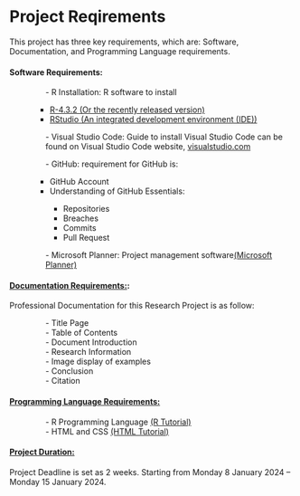 
<!-- Starting Reqiurement Documentation -->
<h1>Project Reqirements</h1>

<p>This project has three key requirements, which are: Software, Documentation, and Programming Language requirements.</p>

<h4>Software Requirements:</h4>
<ul>
<dd>-  R Installation: R software to install</dd>
    <ul>
        <ul>
            <li><a href="https://cran.r-project.org/bin/windows/base/">R-4.3.2 (Or the recently released version)</a></li>
            <li><a href="https://posit.co/download/rstudio-desktop/">RStudio (An integrated development environment (IDE))</a></li>
        </ul>
    </ul>
</ul>

<ul>
    <dd style ="margin-top: 10px">-  Visual Studio Code: Guide to install Visual Studio Code can be found on Visual Studio Code website, <a href="https://code.visualstudio.com/docs/setup/windows">visualstudio.com</a>
    </dd>
</ul>
<ul>
    <dd style ="margin-top: 10px">-  GitHub: requirement for GitHub is: </dd> 
        <ul>
            <ul>
            <li>GitHub Account</li>
            <li>Understanding of GitHub Essentials:</li>
                <ul>
                <li>Repositories</li>
                <li>Breaches</li>
                <li>Commits</li>
                <li>Pull Request</li>
                </ul>
            </ul>
        </ul>
</ul>
<ul>
    <dd style ="margin-top: 10px">-	 Microsoft Planner: Project management software<a href="https://www.youtube.com/watch?v=nn0S9KPbN84&t=15s">(Microsoft Planner)</a></dd>
</ul>

<h4><b><u>Documentation Requirements:</u></b>:</h4>
<p>Professional Documentation for this Research Project is as follow:</p>
<ul>
  <dd>-	 Title Page</dd>
  <dd>-	 Table of Contents</dd>
  <dd>-	 Document Introduction</dd>
  <dd>-	 Research Information</dd>
  <dd>-	 Image display of examples</dd>
  <dd>-	 Conclusion</dd>
  <dd>-	 Citation</dd>
</ul>

<h4><b><u>Programming Language Requirements:</u></b></h4>
<ul>
    <dd>-	 R Programming Language <a href="https://www.w3schools.com/r/default.asp">(R Tutorial)</a></dd>
     <dd>-	 HTML and CSS <a href="https://www.w3schools.com/html/default.asp">(HTML Tutorial)</a></dd>
</ul>

<h4><b><u>Project Duration:</u></b></h4>
<p>Project Deadline is set as 2 weeks. Starting from Monday 8 January 2024 – Monday 15 January 2024.</p>